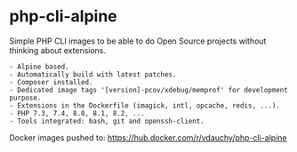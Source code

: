 # php-cli-alpine

Simple PHP CLI images to be able to do Open Source projects without thinking about extensions.
    
    - Alpine based.
    - Automatically build with latest patches.
    - Composer installed.
    - Dedicated image tags '[version]-pcov/xdebug/memprof' for development purpose.
    - Extensions in the Dockerfile (imagick, intl, opcache, redis, ...).
    - PHP 7.3, 7.4, 8.0, 8.1, 8.2, ...
    - Tools integrated: bash, git and openssh-client.

Docker images pushed to: https://hub.docker.com/r/vdauchy/php-cli-alpine